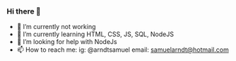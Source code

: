 ### Hi there 👋


- 🔭 I’m currently not working
- 🌱 I’m currently learning HTML, CSS, JS, SQL, NodeJS
- 🤔 I’m looking for help with NodeJs
- 📫 How to reach me: ig: @arndtsamuel email: samuelarndt@hotmail.com
